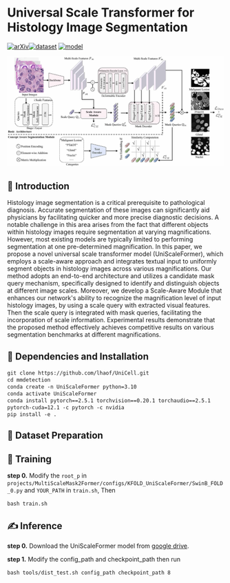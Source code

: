 # Universal Scale Transformer for Histology Image Segmentation
[![arXiv](https://img.shields.io/badge/arXiv-Paper-<COLOR>.svg)](https://github.com/lhaof/UniScale)[![dataset](https://img.shields.io/badge/🤗-Dataset-yellow)](https://github.com/lhaof/UniScale) [![model](https://img.shields.io/badge/🤗-Model-yellow)](https://drive.google.com/file/d/1N4-y7lmxnY_4E4OKoE6Q1U6FtEK1jwUG/view?usp=drive_link) <br>


![](assets/Methods.jpg)

## 📖 Introduction

Histology image segmentation is a critical prerequisite to pathological diagnosis. Accurate segmentation of these images can significantly aid physicians by facilitating quicker and more precise diagnostic decisions. A notable challenge in this area arises from the fact that different objects within histology images require segmentation at varying magnifications. However, most existing models are typically limited to performing segmentation at one pre-determined magnification. In this paper, we propose a novel universal scale transformer model (UniScaleFormer), which employs a scale-aware approach and integrates textual input to uniformly segment objects in histology images across various magnifications. Our method adopts an end-to-end architecture and utilizes a candidate mask query mechanism, specifically designed to identify and distinguish objects at different image scales. Moreover, we develop a Scale-Aware Module that enhances our network's ability to recognize the magnification level of input histology images, by using a scale query with extracted visual features. Then the scale query is integrated with mask queries, facilitating the incorporation of scale information. Experimental results demonstrate that the proposed method effectively achieves competitive results on various segmentation benchmarks at different magnifications. 

## 🔧 Dependencies and Installation
```shell
git clone https://github.com/lhaof/UniCell.git
cd mmdetection
conda create -n UniScaleFormer python=3.10
conda activate UniScaleFormer
conda install pytorch==2.5.1 torchvision==0.20.1 torchaudio==2.5.1 pytorch-cuda=12.1 -c pytorch -c nvidia
pip install -e .
```

## 📖 Dataset Preparation


## 🚀 Training
**step 0.** Modify the `root_p` in `projects/MultiScaleMask2Former/configs/KFOLD_UniScaleFormer/SwinB_FOLD_0.py` and `YOUR_PATH` in `train.sh`, Then
```shell
bash train.sh
```

## ✍️ Inference
**step 0.** Download the UniScaleFormer model from [google drive](https://drive.google.com/file/d/1N4-y7lmxnY_4E4OKoE6Q1U6FtEK1jwUG/view?usp=drive_link).

**step 1.** Modify the config_path and checkpoint_path then run
```
bash tools/dist_test.sh config_path checkpoint_path 8
```